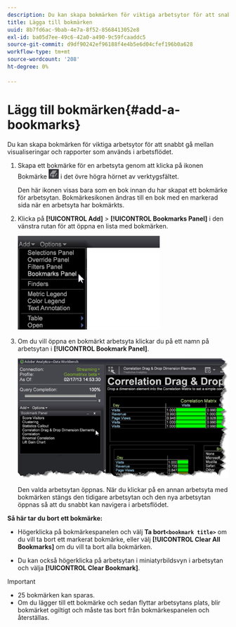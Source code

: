 ```yaml
---
description: Du kan skapa bokmärken för viktiga arbetsytor för att snabbt gå mellan visualiseringar och rapporter som används i arbetsflödet.
title: Lägga till bokmärken
uuid: 8b7fd6ac-9bab-4e7a-8f52-8568413052e8
exl-id: ba05d7ee-49c6-42a0-a490-9c59fcaaddc5
source-git-commit: d9df90242ef96188f4e4b5e6d04cfef196b0a628
workflow-type: tm+mt
source-wordcount: '208'
ht-degree: 0%

---
```


# Lägg till bokmärken{#add-a-bookmarks}

Du kan skapa bokmärken för viktiga arbetsytor för att snabbt gå mellan visualiseringar och rapporter som används i arbetsflödet.

1. Skapa ett bokmärke för en arbetsyta genom att klicka på ikonen Bokmärke ![](assets/bookmark_icon.png) i det övre högra hörnet av verktygsfältet.

   Den här ikonen visas bara som en bok innan du har skapat ett bokmärke för arbetsytan. Bokmärkesikonen ändras till en bok med en markerad sida när en arbetsyta har bokmärkts.

1. Klicka på **[!UICONTROL Add]** > **[!UICONTROL Bookmarks Panel]** i den vänstra rutan för att öppna en lista med bokmärken.

   ![](assets/bookmarks_panel.png)

1. Om du vill öppna en bokmärkt arbetsyta klickar du på ett namn på arbetsytan i **[!UICONTROL Bookmark Panel]**.

   ![](assets/bookmarks_panel_left.png)

   Den valda arbetsytan öppnas. När du klickar på en annan arbetsyta med bokmärken stängs den tidigare arbetsytan och den nya arbetsytan öppnas så att du snabbt kan navigera i arbetsflödet.

**Så här tar du bort ett bokmärke:**

* Högerklicka på bokmärkespanelen och välj **Ta bort`<bookmark title>`** om du vill ta bort ett markerat bokmärke, eller välj **[!UICONTROL Clear All Bookmarks]** om du vill ta bort alla bokmärken.

* Du kan också högerklicka på arbetsytan i miniatyrbildsvyn i arbetsytan och välja **[!UICONTROL Clear Bookmark]**.

>[!IMPORTANT]
>
>* 25 bokmärken kan sparas.
>* Om du lägger till ett bokmärke och sedan flyttar arbetsytans plats, blir bokmärket ogiltigt och måste tas bort från bokmärkespanelen och återställas.

